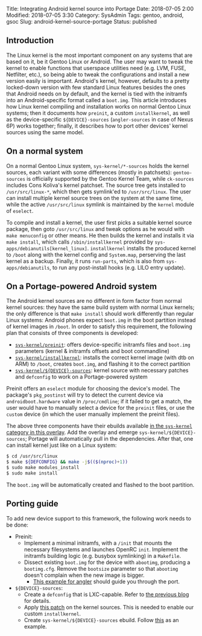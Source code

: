 Title: Integrating Android kernel source into Portage
Date: 2018-07-05 2:00
Modified: 2018-07-05 3:30
Category: SysAdmin
Tags: gentoo, android, gsoc
Slug: android-kernel-source-portage
Status: published

## Introduction

The Linux kernel is the most important component on any systems that are based on it, be it Gentoo Linux or Android.  The user may want to tweak the kernel to enable functions that userspace utilities need (e.g. LVM, FUSE, Netfilter, etc.), so being able to tweak the configurations and install a new version easily is important.  Android's kernel, however, defaults to a pretty locked-down version with few standard Linux features besides the ones that Android needs on by default, and the kernel is tied with the initramfs into an Android-specific format called a `boot.img`.  This article introduces how Linux kernel compiling and installation works on normal Gentoo Linux systems; then it documents how `preinit`, a custom `installkernel`, as well as the device-specific `${DEVICE}-sources` (`angler-sources` in case of Nexus 6P) works together; finally, it describes how to port other devices' kernel sources using the same model.

## On a normal system

On a normal Gentoo Linux system, `sys-kernel/*-sources` holds the kernel sources, each variant with some differences (mostly in patchsets): `gentoo-sources` is officially supported by the Gentoo Kernel Team, while `ck-sources` includes Cons Koliva's kernel patchset.  The source tree gets installed to `/usr/src/linux-*`, which then gets symlink'ed to `/usr/src/linux`.  The user can install multiple kernel source trees on the system at the same time, while the active `/usr/src/linux` symlink is maintained by the `kernel` module of `eselect`.

To compile and install a kernel, the user first picks a suitable kernel source package, then goto `/usr/src/linux` and tweak options as he would with `make menuconfig` or other means.  He then builds the kernel and installs it via `make install`, which calls `/sbin/installkernel` provided by `sys-apps/debianutils[kernel_linux]`.  `installkernel` installs the produced kernel to `/boot` along with the kernel config and `System.map`, perserving the last kernel as a backup.  Finally, it runs `run-parts`, which is also from `sys-apps/debianutils`, to run any post-install hooks (e.g. LILO entry update).

## On a Portage-powered Android system

The Android kernel sources are no different in form factor from normal kernel sources: they have the same build system with normal Linux kernels; the only difference is that `make install` should work differently than regular Linux systems: Android phones expect `boot.img` in the boot partition instead of kernel images in `/boot`.  In order to satisfy this requirement, the following plan that consists of three components is developed:

  * [`sys-kernel/preinit`](https://github.com/KireinaHoro/preinit): offers device-specific initramfs files and `boot.img` parameters (kernel & initramfs offsets and boot commandline)
  * [`sys-kernel/installkernel`](https://github.com/KireinaHoro/installkernel): installs the correct kernel image (with dtb on ARM) to `/boot`, creates `boot.img`, and flashing it to the correct partition
  * [`sys-kernel/${DEVICE}-sources`](https://github.com/KireinaHoro/android_kernel_huawei_angler): kernel source with necessary patches and `defconfig` to work on a Portage-powered system

Preinit offers an `eselect` module for choosing the device's model.  The package's `pkg_postinst` will try to detect the current device via `androidboot.hardware` value in `/proc/cmdline`; if it failed to get a match, the user would have to manually select a device for the `preinit` files, or use the `custom` device (in which the user manually implement the preinit files).

The above three components have their ebuilds available [in the `sys-kernel` category in this overlay](https://github.com/KireinaHoro/android/tree/master/sys-kernel).  Add the overlay and emerge `sys-kernel/${DEVICE}-sources`; Portage will automatically pull in the dependencies.  After that, one can install kernel just like on a Linux system:

```bash
$ cd /usr/src/linux
$ make ${DEFCONFIG} && make -j$(($(nproc)+1))
$ sudo make modules_install
$ sudo make install
```

The `boot.img` will be automatically created and flashed to the boot partition.

## Porting guide

To add new device support to this framework, the following work needs to be done:

  * Preinit:
	* Implement a minimal initramfs, with a `/init` that mounts the necessary filesystems and launches OpenRC `init`.  Implement the initramfs building logic (e.g. busybox symlinking) in a `Makefile`.
	* Dissect existing `boot.img` for the device with `abootimg`, producing a `bootimg.cfg`. Remove the `bootsize` parameter so that `abootimg` doesn't complain when the new image is bigger.
	  * [This example for angler](https://github.com/KireinaHoro/preinit/tree/master/devices/angler) should guide you through the port.
  * `${DEVICE}-sources`:
	* Create a `defconfig` that is LXC-capable.  Refer to [the previous blog]({filename}/Android/building-lxc-ready-kernel.md) for details.
	* Apply [this patch](https://github.com/KireinaHoro/android_kernel_huawei_angler/commit/be819350157b2aadcbc8db7001119130f0e51bad?diff=unified) on the kernel sources.  This is needed to enable our custom `installkernel`.
	* Create `sys-kernel/${DEVICE}-sources` ebuild.  Follow [this](https://github.com/KireinaHoro/android/blob/master/sys-kernel/angler-sources/angler-sources-3.10.73.ebuild) as an example.
